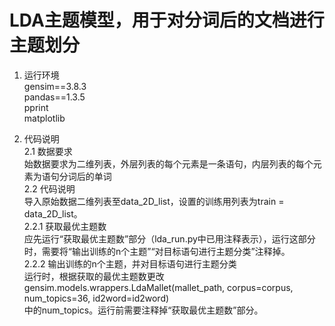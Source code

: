 # LDA主题模型，用于对分词后的文档进行主题划分
1. 运行环境  
                gensim==3.8.3  
                pandas==1.3.5  
                pprint  
                matplotlib  
   
2. 代码说明  
2.1 数据要求  
始数据要求为二维列表，外层列表的每个元素是一条语句，内层列表的每个元素为语句分词后的单词  
2.2 代码说明  
导入原始数据二维列表至data_2D_list，设置的训练用列表为train = data_2D_list。  
2.2.1 获取最优主题数  
应先运行“获取最优主题数”部分（lda_run.py中已用注释表示），运行这部分时，需要将“输出训练的n个主题”“对目标语句进行主题分类”注释掉。   
2.2.2 输出训练的n个主题，并对目标语句进行主题分类  
运行时，根据获取的最优主题数更改  
            gensim.models.wrappers.LdaMallet(mallet_path, corpus=corpus, num_topics=36, id2word=id2word)  
中的num_topics。运行前需要注释掉“获取最优主题数”部分。  
